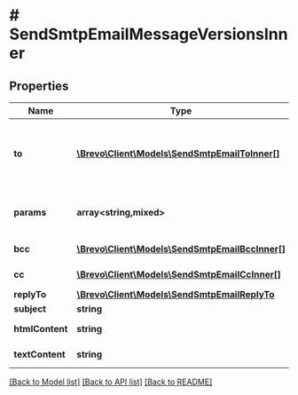 # # SendSmtpEmailMessageVersionsInner

## Properties

Name | Type | Description | Notes
------------ | ------------- | ------------- | -------------
**to** | [**\Brevo\Client\Models\SendSmtpEmailToInner[]**](SendSmtpEmailToInner.md) | List of email addresses and names (_optional_) of the recipients. For example, **[{\&quot;name\&quot;:\&quot;Jimmy\&quot;, \&quot;email\&quot;:\&quot;jimmy98@example.com\&quot;}, {\&quot;name\&quot;:\&quot;Joe\&quot;, \&quot;email\&quot;:\&quot;joe@example.com\&quot;}]** |
**params** | **array<string,mixed>** | Pass the set of attributes to customize the template. For example, **{\&quot;FNAME\&quot;:\&quot;Joe\&quot;, \&quot;LNAME\&quot;:\&quot;Doe\&quot;}**. It&#39;s **considered only if template is in New Template Language format**. | [optional]
**bcc** | [**\Brevo\Client\Models\SendSmtpEmailBccInner[]**](SendSmtpEmailBccInner.md) | List of email addresses and names (_optional_) of the recipients in bcc | [optional]
**cc** | [**\Brevo\Client\Models\SendSmtpEmailCcInner[]**](SendSmtpEmailCcInner.md) | List of email addresses and names (_optional_) of the recipients in cc | [optional]
**replyTo** | [**\Brevo\Client\Models\SendSmtpEmailReplyTo**](SendSmtpEmailReplyTo.md) |  | [optional]
**subject** | **string** | Custom subject specific to message version | [optional]
**htmlContent** | **string** | HTML body of the message. **Mandatory if &#39;templateId&#39; is not passed, ignored if &#39;templateId&#39; is passed** | [optional]
**textContent** | **string** | Plain Text body of the message. **Ignored if &#39;templateId&#39; is passed** | [optional]

[[Back to Model list]](../../README.md#models) [[Back to API list]](../../README.md#endpoints) [[Back to README]](../../README.md)
